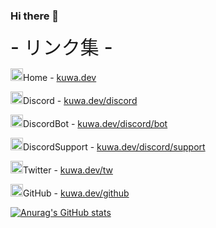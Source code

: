### Hi there 👋
<!--
**kuwacom/kuwacom** is a ✨ _special_ ✨ repository because its `README.md` (this file) appears on your GitHub profile.

Here are some ideas to get you started:

- 🔭 I’m currently working on ...
- 🌱 I’m currently learning ...
- 👯 I’m looking to collaborate on ...
- 🤔 I’m looking for help with ...
- 💬 Ask me about ...
- 📫 How to reach me: ...
- 😄 Pronouns: ...
- ⚡ Fun fact: ...
-->


<h style="font-weight: 500; font-size: 30px;">- リンク集 -</h>
<p><span class="emoji"><img src="https://cdn.kuwa.dev/image/icon.png" width="20px" height="20px" alt="home"></span>Home - <span class="glitch"><span class="noise3"><a href="https://kuwa.dev">kuwa.dev</a></span></span></p>
<p><span class="emoji"><img src="https://cdn.kuwa.dev/image/discord.png" width="20px" height="20px" alt="discord"></span>Discord - <span class="glitch"><span class="noise3"><a href="https://kuwa.dev/discord">kuwa.dev/discord</a></span></span></p>
<p><span class="emoji"><img src="https://cdn.kuwa.dev/image/kuwa-music.png" width="20px" height="20px" alt="bot"></span>DiscordBot - <span class="glitch"><span class="noise1"><a href="https://kuwa.dev/discord/bot">kuwa.dev/discord/bot</a></span></span></p>
<p><span class="emoji"><img src="https://cdn.kuwa.dev/image/discord-support.png" width="20px" height="20px" alt="support"></span>DiscordSupport - <span class="glitch"><span class="noise2"><a href="https://kuwa.dev/discord/support">kuwa.dev/discord/support</a></span></span></p>
<p><span class="emoji"><img src="https://cdn.kuwa.dev/image/twitter.png" width="20px" height="20px" alt="discord"></span>Twitter - <span class="glitch"><span class="noise1"><a href="https://kuwa.dev/tw">kuwa.dev/tw</a></span></span></p>
<p><span class="emoji"><img src="https://cdn.kuwa.dev/image/github-light-120.png" width="20px" height="20px" alt="github"></span>GitHub - <span class="glitch"><span class="noise2"><a href="https://kuwa.dev/github">kuwa.dev/github</a></span></span></p>


[![Anurag's GitHub stats](https://github-readme-stats.vercel.app/api?username=kuwacom&theme=tokyonight)](https://github.com/anuraghazra/github-readme-stats)<br>
